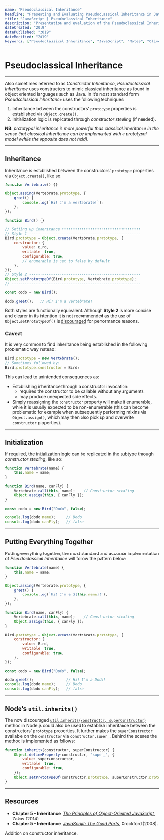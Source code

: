 ```yaml
---
name: "Pseudoclassical Inheritance" 
headline: "Presenting and Evaluating Pseudoclassical Inheritance in JavaScript"
title: "JavaScript | Pseudoclassical Inheritance"
description: "Presentation and evaluation of the Pseudoclassical Inheritance pattern in JavaScript."
dateCreated: "2019"
datePublished: "2019"
dateModified: "2019"
keywords: ["Pseudoclassical Inheritance", "JavaScript", "Notes", "Oliver Sieweke"]
---
```


# Pseudoclassical Inheritance

---

Also sometimes referred to as *Constructor Inheritance*, *Pseudoclassical Inheritance* uses constructors to mimic classical inheritance as found in object oriented languages such as Java. In it’s most standard form *Pseudoclassical Inheritance* uses the following techniques:

1. Inheritance between the constructors’ `prototype` properties is established via `Object.create()`.
2. Initialization logic is replicated through *constructor stealing* (if needed).

**NB**: *prototypal inheritance is more powerful than classical inheritance in the sense that classical inheritance can be implemented with a prototypal model (while the opposite does not hold).*

---

## Inheritance

Inheritance is established between the constructors' `prototype` properties via `Object.create()`, like so:

```js
function Vertebrate() {}

Object.assing(Vertebrate.prototype, {
    greet() {
        console.log(`Hi! I'm a vertebrate!`);
    },
});

function Bird() {}

// Setting up inheritance ••••••••••••••••••••••••••••••••••••
// Style 1 ---------------------------------------------------
Bird.prototype = Object.create(Vertebrate.prototype, {
    constructor: {
        value: Bird,
        writable: true,
        configurable: true,
        // enumerable is set to false by default
    },
});
// Style 2 ---------------------------------------------------
Object.setPrototypeOf(Bird.prototype, Vertebrate.prototype);
// -----------------------------------------------------------

const dodo = new Bird();

dodo.greet();   // Hi! I'm a vertebrate!
```

Both styles are functionally equivalent. Although **Style 2** is more concise and clearer in its intention it is not recommended as the use of `Object.setPrototypeOf()` is <a href="https://developer.mozilla.org/en-US/docs/Web/JavaScript/Reference/Global_Objects/Object/setPrototypeOf" target="_blank" rel="noopener noreferrer">discouraged</a> for performance reasons.

### Caveat

It is very common to find inheritance being established in the following problematic way instead:

```js
Bird.prototype = new Vertebrate();
// Sometimes followed by:
Bird.prototype.constructor = Bird;
```

This can lead to unintended consequences as:

* Establishing inheritance through a constructor invocation:
  * requires the constructor to be callable without any arguments.
  * may produce unexpected side effects.
* Simply reassigning the `constructor` property will make it enumerable, while it is usually expected to be non-enumerable (this can become problematic for example when subsequently performing mixins via `Object.assign()`, which may then also pick up and overwrite `constructor` properties).

---

## Initialization

If required, the initialization logic can be replicated in the subtype through *constructor stealing*, like so:

```js
function Vertebrate(name) {
    this.name = name;
}

function Bird(name, canFly) {
    Vertebrate.call(this, name);    // Constructor stealing
    Object.assign(this, { canFly });
}

const dodo = new Bird("Dodo", false);

console.log(dodo.name);     // Dodo
console.log(dodo.canFly);   // false
```

---

## Putting Everything Together

Putting everything together, the most standard and accurate implementation of *Pseudoclassical Inheritance* will follow the pattern below:

```js
function Vertebrate(name) {
    this.name = name;
}

Object.assing(Vertebrate.prototype, {
    greet() {
        console.log(`Hi! I'm a ${this.name}!`);
    },
});

function Bird(name, canFly) {
    Vertebrate.call(this, name);	// Constructor stealing
    Object.assign(this, { canFly });
}

Bird.prototype = Object.create(Vertebrate.prototype, {
    constructor: {
        value: Bird,
        writable: true,
        configurable: true,
    },
});

const dodo = new Bird("Dodo", false);

dodo.greet();			    // Hi! I'm a Dodo!
console.log(dodo.name);     // Dodo
console.log(dodo.canFly);	// false
```

---

## Node’s `util.inherits()`

The now discouraged <a href="https://nodejs.org/docs/latest/api/util.html#util_util_inherits_constructor_superconstructor" target="_blank" rel="noopener noreferrer">`util.inherits(constructor, superConstructor)`</a> method in Node.js could also be used to establish inheritance between the constructors’ `prototype` properties. It further makes the `superConstructor` available on the `constructor` via `constructor.super_`. Behind the scenes the method is implemented as follows:

```js
function inherits(constructor, superConstructor) {
    Object.defineProperty(constructor, "super_", {
        value: superConstructor,
        writable: true,
        configurable: true,
    });
    Object.setPrototypeOf(constructor.prototype, superConstructor.prototype);
}
```

---

## Resources

* **Chapter 5 - Inheritance**, [_The Principles of Object-Oriented JavaScript_](/reading/#object-oriented-js), Zakas (2014).
* **Chapter 5 - Inheritance**, [_JavaScript: The Good Parts_](/reading/#javascrtipt-the-good-parts), Crockford (2008).


Addition on constructor inheritance.

